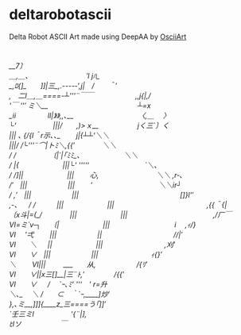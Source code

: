 # deltarobotascii
Delta Robot ASCII Art made using DeepAA by [OsciiArt](https://github.com/AIoT-MLSys-Lab/DeepAA) 
<h6>
　　　　　　　　　　　　　　　　　　　　　　　　　　　　　　　　　　　　　　　　　　　　　　　　　　
　　　　　　　　　　　　　　　　　　　　　　　　　　　　　　　　　　__7〕　　　　　　　　　　　　　　
　　　　　　　　　　　　　　　　　　　　　＿,＿、　　　　　　　　 ′l jﾊ_　　　　　　　　　　　　　
　　　　　　　　　　　　　　　　　 　 _,ﾛ{]_　　]]|三_,.----‐',j|　/　　＾′　　　　　　　　　　　　
　　　　　　　　  ,　二l＿,＿====-┴'''¨￣￣　　　　　　,,j{|,/　　　　　　　　　　　　　　　　　
　　　　　　　　 '￣ ''′ ミ＼__　　　　　　　　　　 　 　 ┴=x　　　　　　　　　　　　　　　　　
　　　　　　　　  _ii　　　  　 ll|》》,,､__　　　　　　　　　 〈,＿　 〉　　　　　　　　　　　　　　　　　
　　　　　　　　└'　　　　　 |||/　　,)>ｘ__　　　　 　 jく三`〕く　　　　　　　　　　　　　　　　　
　　　　　　　　　　　　　　 　 ||| ､  {/{l＾r示､､_　　 j|{┴┴'＼＼　　　　　　　　　　　　　　　　
　　　　　　　　　　　　　　　　|||/ /└'''¨⌒|トﾐ＼,{{′　　　　＼＼　　　　　　　　　　　　　　
　　　　　　　　　　　　　　　　/ /　　　　 　〔|`|｢ﾐﾐ_､　　　　　　 ＼＼　　　　　　　　　　　　　
　　　　　　　　　　　　 　 　 / |{　　　　　　 |||└' '''''　　　　　　　　`＼、　　　　　　　　　　　
　　　　　　　　　　　 　 　 / /]||　　　　　　 |||　　 心,　　　　　 　　　＼＼ ,r‐､　　　　　　　
　　　　　　　　　　 　 　 /′　|||　　　 　 　 |||　　 ′　　　　　　　　 　 ＼＼ir┘　　　　　　
　　　　　　　　　　　　  / ,′　|||　　　 　 　 |||　　　　　　　　　　　　　 　 []}l'′　　　　　　　
　　　　　　　　,-､  　 / /　　　|||　　　 　　　|||　　　　　　　　　　　　　 ,{{＾{|　　　　　　　　　
　　　　　　　 〔x斗|=(_/　　　　|||　　　 　　　|||　　　　　　　　　　　　 ,/厂￣　　　　　　　　
　　　　　　　　　Ⅵ=ミ`v‐┐　 〔|　　　　　　 |||　　　　　　　　　 i 　,ｨ/}　　　　　　　　　　　
　　　　　　　　　　Ⅵ　 '弌 　　|||　　　 　 　 ||　　　　　　　　　　 //|′　　　　　　　　　　　
　　　　　　　　　　　Ⅵ　　＼ 　 ||　　　　　　 |||　　　　　　 　 　 ,刈′　　　　　　　　　　　　
　　　　　　　　　　　  Ⅵ　　∨　|||　　　 　 　 |||　　　　　　 　 ｨ{}′　　　　　　　　　　　　　
　　　　　　　　　　　　 ＼　　 Ⅵ|||　 　 ___　　从,　　　 　 　 /{ﾘ′　　　　　　　　　　　　　　
　　　　　　　　　　 　　　Ⅵ　　∨||x三[]__|三¨ﾄ,′　　　　 /{{′　　　　　　　　　　　　　　　
　　　　　　　　　　　　　　 Ⅵ　　∨  　 /　 `ｰ､ﾐ' '''　' r=升　　　　　　　　　　　　　　　　　
　　　　　　　　　　　　　　　＼､_　 ＼ /　　⊂　｀`ｰ,____]炒′　　　　　　　　　　　　　　　　　
　　　　　　　　　　　　　　　  },､ミ__,]]]{____z_三====う｢]]′　　　　　　　　　　　　　　　　　　
　　　　　　　　　　　　　　　　　　`壬三ミl　　　　　 '{¨|],　　　　　　　　　　　　　　　　　　　　
　　　　　　　　　　　　　　　　　　　 　 ﾋlソ　　　　 　 ￣　　　　　　　　　　　　　　　　　　　　
</h6>
